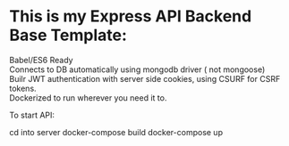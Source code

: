 # This is my Express API Backend Base Template:

Babel/ES6 Ready<br/>
Connects to DB automatically using mongodb driver ( not mongoose) <br/>
Builr JWT authentication with server side cookies, using CSURF for CSRF tokens.<br/>
Dockerized to run wherever you need it to.


To start API:

cd into server
docker-compose build
docker-compose up
